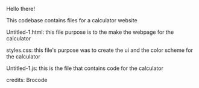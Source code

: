 Hello there!

This codebase contains files for a calculator website

Untitled-1.html: this file purpose is to the make the webpage for the calculator

styles.css: this file's purpose was to create the ui and the color scheme for the calculator

Untitled-1.js: this is the file that contains code for the calculator

credits: Brocode
